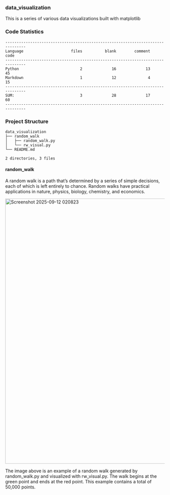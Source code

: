 
### data_visualization

This is a series of various data visualizations built with matplotlib

<!-- CODE_STATISTICS_START -->

### Code Statistics

```
-------------------------------------------------------------------------------
Language                     files          blank        comment           code
-------------------------------------------------------------------------------
Python                           2             16             13             45
Markdown                         1             12              4             15
-------------------------------------------------------------------------------
SUM:                             3             28             17             60
-------------------------------------------------------------------------------
```
<!-- CODE_STATISTICS_END -->

<!-- PROJECT_STRUCTURE_START -->

### Project Structure

```
data_visualization
├── random_walk
│   ├── random_walk.py
│   └── rw_visual.py
└── README.md

2 directories, 3 files
```
<!-- PROJECT_STRUCTURE_END -->

#### random_walk

A random walk is a path that’s determined by a series of simple decisions, each of which is left entirely to chance. Random walks have practical applications in nature, physics, biology, chemistry, and economics.

<img width="1239" height="838" alt="Screenshot 2025-09-12 020823" src="https://github.com/user-attachments/assets/e5a9d73a-ca5f-477b-86ae-d53b53137ff8" />

The image above is an example of a random walk generated by random_walk.py and visualized with rw_visual.py. The walk begins at the green point and ends at the red point. This example contains a total of 50,000 points.

